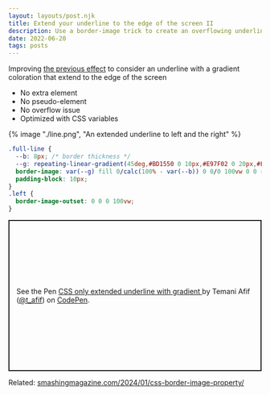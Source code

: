 ```yaml
---
layout: layouts/post.njk
title: Extend your underline to the edge of the screen II
description: Use a border-image trick to create an overflowing underline
date: 2022-06-20
tags: posts
---
```


Improving [the previous effect](/overflowing-underline/) to consider an underline with a gradient coloration that extend to the edge of the screen
* No extra element
* No pseudo-element
* No overflow issue
* Optimized with CSS variables

{% image "./line.png", "An extended underline to left and the right" %}

```css
.full-line {
  --b: 8px; /* border thickness */
  --g: repeating-linear-gradient(45deg,#BD1550 0 10px,#E97F02 0 20px,#F8CA00 0 30px);
  border-image: var(--g) fill 0/calc(100% - var(--b)) 0 0/0 100vw 0 0 repeat;
  padding-block: 10px;
}
.left {
  border-image-outset: 0 0 0 100vw;
}
```

<p class="codepen" data-height="300" data-default-tab="result" data-slug-hash="mdXYyRg" data-preview="true" data-user="t_afif" style="height: 300px; box-sizing: border-box; display: flex; align-items: center; justify-content: center; border: 2px solid; margin: 1em 0; padding: 1em;">
  <span>See the Pen <a href="https://codepen.io/t_afif/pen/mdXYyRg">
  CSS only extended underline with gradient </a> by Temani Afif (<a href="https://codepen.io/t_afif">@t_afif</a>)
  on <a href="https://codepen.io">CodePen</a>.</span>
</p>
<script async src="https://cpwebassets.codepen.io/assets/embed/ei.js"></script>

Related: [smashingmagazine.com/2024/01/css-border-image-property/](https://www.smashingmagazine.com/2024/01/css-border-image-property/)